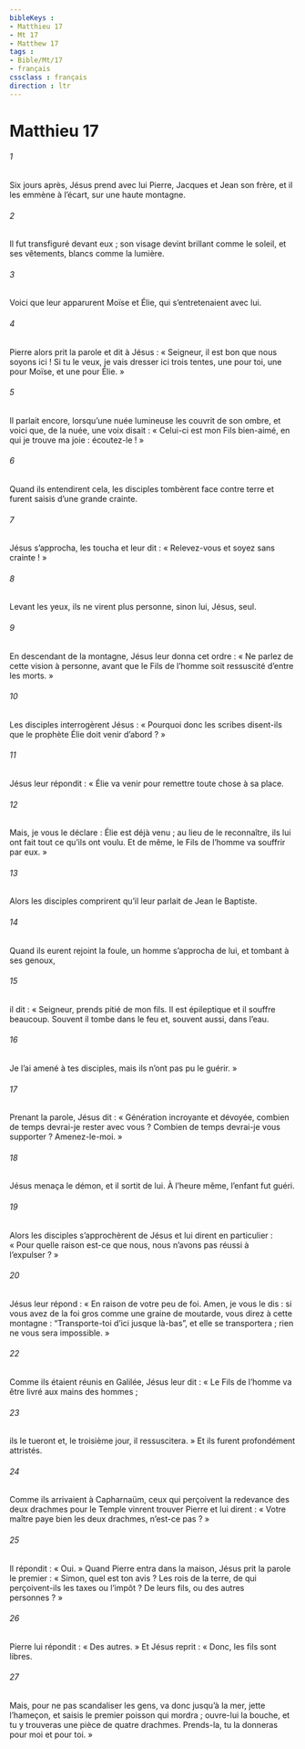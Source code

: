 ```yaml
---
bibleKeys : 
- Matthieu 17
- Mt 17
- Matthew 17
tags : 
- Bible/Mt/17
- français
cssclass : français
direction : ltr
---
```


# Matthieu 17

###### 1
Six jours après, Jésus prend avec lui Pierre, Jacques et Jean son frère, et il les emmène à l’écart, sur une haute montagne.
###### 2
Il fut transfiguré devant eux ; son visage devint brillant comme le soleil, et ses vêtements, blancs comme la lumière.
###### 3
Voici que leur apparurent Moïse et Élie, qui s’entretenaient avec lui.
###### 4
Pierre alors prit la parole et dit à Jésus : « Seigneur, il est bon que nous soyons ici ! Si tu le veux, je vais dresser ici trois tentes, une pour toi, une pour Moïse, et une pour Élie. »
###### 5
Il parlait encore, lorsqu’une nuée lumineuse les couvrit de son ombre, et voici que, de la nuée, une voix disait : « Celui-ci est mon Fils bien-aimé, en qui je trouve ma joie : écoutez-le ! »
###### 6
Quand ils entendirent cela, les disciples tombèrent face contre terre et furent saisis d’une grande crainte.
###### 7
Jésus s’approcha, les toucha et leur dit : « Relevez-vous et soyez sans crainte ! »
###### 8
Levant les yeux, ils ne virent plus personne, sinon lui, Jésus, seul.
###### 9
En descendant de la montagne, Jésus leur donna cet ordre : « Ne parlez de cette vision à personne, avant que le Fils de l’homme soit ressuscité d’entre les morts. »
###### 10
Les disciples interrogèrent Jésus : « Pourquoi donc les scribes disent-ils que le prophète Élie doit venir d’abord ? »
###### 11
Jésus leur répondit : « Élie va venir pour remettre toute chose à sa place.
###### 12
Mais, je vous le déclare : Élie est déjà venu ; au lieu de le reconnaître, ils lui ont fait tout ce qu’ils ont voulu. Et de même, le Fils de l’homme va souffrir par eux. »
###### 13
Alors les disciples comprirent qu’il leur parlait de Jean le Baptiste.
###### 14
Quand ils eurent rejoint la foule, un homme s’approcha de lui, et tombant à ses genoux,
###### 15
il dit : « Seigneur, prends pitié de mon fils. Il est épileptique et il souffre beaucoup. Souvent il tombe dans le feu et, souvent aussi, dans l’eau.
###### 16
Je l’ai amené à tes disciples, mais ils n’ont pas pu le guérir. »
###### 17
Prenant la parole, Jésus dit : « Génération incroyante et dévoyée, combien de temps devrai-je rester avec vous ? Combien de temps devrai-je vous supporter ? Amenez-le-moi. »
###### 18
Jésus menaça le démon, et il sortit de lui. À l’heure même, l’enfant fut guéri.
###### 19
Alors les disciples s’approchèrent de Jésus et lui dirent en particulier : « Pour quelle raison est-ce que nous, nous n’avons pas réussi à l’expulser ? »
###### 20
Jésus leur répond : « En raison de votre peu de foi. Amen, je vous le dis : si vous avez de la foi gros comme une graine de moutarde, vous direz à cette montagne : “Transporte-toi d’ici jusque là-bas”, et elle se transportera ; rien ne vous sera impossible. »
###### 22
Comme ils étaient réunis en Galilée, Jésus leur dit : « Le Fils de l’homme va être livré aux mains des hommes ;
###### 23
ils le tueront et, le troisième jour, il ressuscitera. » Et ils furent profondément attristés.
###### 24
Comme ils arrivaient à Capharnaüm, ceux qui perçoivent la redevance des deux drachmes pour le Temple vinrent trouver Pierre et lui dirent : « Votre maître paye bien les deux drachmes, n’est-ce pas ? »
###### 25
Il répondit : « Oui. » Quand Pierre entra dans la maison, Jésus prit la parole le premier : « Simon, quel est ton avis ? Les rois de la terre, de qui perçoivent-ils les taxes ou l’impôt ? De leurs fils, ou des autres personnes ? »
###### 26
Pierre lui répondit : « Des autres. » Et Jésus reprit : « Donc, les fils sont libres.
###### 27
Mais, pour ne pas scandaliser les gens, va donc jusqu’à la mer, jette l’hameçon, et saisis le premier poisson qui mordra ; ouvre-lui la bouche, et tu y trouveras une pièce de quatre drachmes. Prends-la, tu la donneras pour moi et pour toi. »
